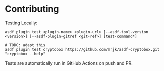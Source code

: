 # Contributing

Testing Locally:

```shell
asdf plugin test <plugin-name> <plugin-url> [--asdf-tool-version <version>] [--asdf-plugin-gitref <git-ref>] [test-command*]

# TODO: adapt this
asdf plugin test cryptobox https://github.com/mrjk/asdf-cryptobox.git "cryptobox --help"
```

Tests are automatically run in GitHub Actions on push and PR.
